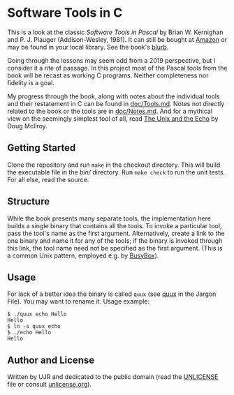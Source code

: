 # Software Tools in C

This is a look at the classic *Software Tools in Pascal*
by Brian W. Kernighan and P. J. Plauger (Addison-Wesley, 1981).
It can still be bought at [Amazon][amazon] or may be found
in your local library. See the book's [blurb](doc/Blurb.md).

Going through the lessons may seem odd from a 2019 perspective,
but I consider it a rite of passage. In this project most of
the Pascal tools from the book will be recast as working C
programs. Neither completeness nor fidelity is a goal.

My progress through the book, along with notes about the
individual tools and their restatement in C can be found
in [doc/Tools.md](doc/Tools.md). Notes not directly related
to the book or the tools are in [doc/Notes.md](doc/Notes.md).
And for a mythical view on the seemingly simplest tool of all,
read [The Unix and the Echo](doc/UnixEcho.md) by Doug McIlroy.

## Getting Started

Clone the repository and run `make` in the checkout directory.
This will build the executable file in the *bin/* directory.
Run `make check` to run the unit tests.
For all else, read the source.

## Structure

While the book presents many separate tools, the implementation
here builds a single binary that contains all the tools.
To invoke a particular tool, pass the tool's name as the first
argument. Alternatively, create a link to the one binary and
name it for any of the tools; if the binary is invoked through
this link, the tool name need not be specified as the first argument.
(This is a common Unix pattern, employed e.g. by [BusyBox][busybox]).

## Usage

For lack of a better idea the binary is called `quux` (see
[quux][quux] in the Jargon File). You may want to rename it.
Usage example:

    $ ./quux echo Hello
    Hello
    $ ln -s quux echo
    $ ./echo Hello
    Hello

## Author and License

Written by UJR and dedicated to the public domain (read the
[UNLICENSE](./UNLICENSE) file or consult [unlicense.org][unlicense]).

[amazon]: https://www.amazon.com/dp/0201103427
[busybox]: https://busybox.net/
[quux]: http://catb.org/esr/jargon/html/Q/quux.html
[unlicense]: https://unlicense.org/
